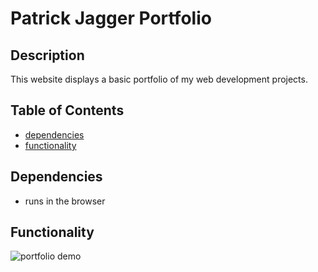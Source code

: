 # Patrick Jagger Portfolio

## Description

This website displays a basic portfolio of my web development projects.

## Table of Contents

- [dependencies](#dependencies)
- [functionality](#functionality)

## Dependencies

- runs in the browser

## Functionality

![portfolio demo](./assets/images/ezgif.com-gif-maker.gif)
